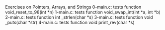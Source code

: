Exercises on Pointers, Arrays, and Strings
0-main.c: tests function void_reset_to_98(int *n)
1-main.c: tests function void_swap_int(int *a, int *b)
2-main.c: tests function int _strlen(char *s)
3-main.c: tests function void _puts(char *str)
4-main.c: tests function void print_rev(char *s)
